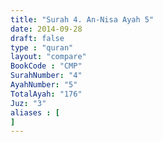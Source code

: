 ```yaml
---
title: "Surah 4. An-Nisa Ayah 5"
date: 2014-09-28
draft: false
type : "quran"
layout: "compare"
BookCode : "CMP"
SurahNumber: "4"
AyahNumber: "5"
TotalAyah: "176"
Juz: "3"
aliases : [
]
---
```

